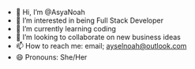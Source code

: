 - 👋 Hi, I’m @AsyaNoah
- 👀 I’m interested in being Full Stack Developer
- 🌱 I’m currently learning coding
- 💞️ I’m looking to collaborate on new business ideas
- 📫 How to reach me: email; ayselnoah@outlook.com
- 😄 Pronouns: She/Her

<!---
AsyaNoah/AsyaNoah is a ✨ special ✨ repository because its `README.md` (this file) appears on your GitHub profile.
You can click the Preview link to take a look at your changes.
--->
